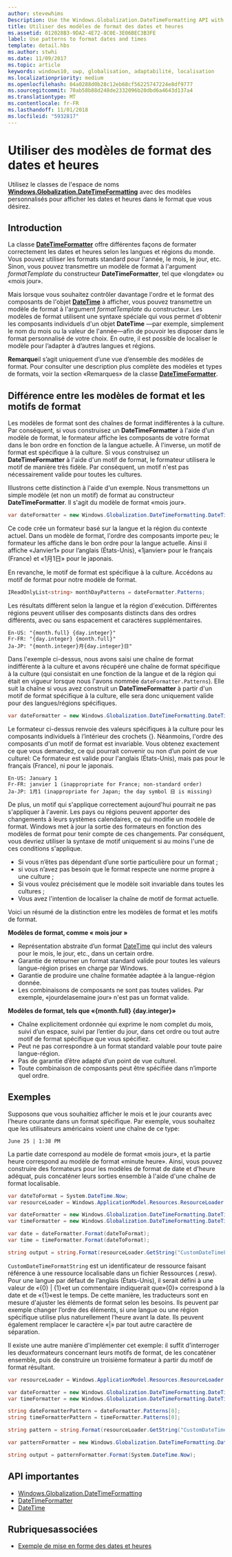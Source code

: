 ```yaml
---
author: stevewhims
Description: Use the Windows.Globalization.DateTimeFormatting API with custom templates and patterns to display dates and times in exactly the format you wish.
title: Utiliser des modèles de format des dates et heures
ms.assetid: 012028B3-9DA2-4E72-8C0E-3E06BEC3B3FE
label: Use patterns to format dates and times
template: detail.hbs
ms.author: stwhi
ms.date: 11/09/2017
ms.topic: article
keywords: windows10, uwp, globalisation, adaptabilité, localisation
ms.localizationpriority: medium
ms.openlocfilehash: 04a0288d0b28c12eb68cf56225747224e8df9777
ms.sourcegitcommit: 70ab58b88d248de2332096b20dbd6a4643d137a4
ms.translationtype: MT
ms.contentlocale: fr-FR
ms.lasthandoff: 11/01/2018
ms.locfileid: "5932817"
---
```

# <a name="use-templates-and-patterns-to-format-dates-and-times"></a>Utiliser des modèles de format des dates et heures

Utilisez le classes de l'espace de noms [**Windows.Globalization.DateTimeFormatting**](/uwp/api/windows.globalization.datetimeformatting?branch=live) avec des modèles personnalisés pour afficher les dates et heures dans le format que vous désirez.

## <a name="introduction"></a>Introduction

La classe [**DateTimeFormatter**](/uwp/api/windows.globalization.datetimeformatting?branch=live) offre différentes façons de formater correctement les dates et heures selon les langues et régions du monde. Vous pouvez utiliser les formats standard pour l'année, le mois, le jour, etc. Sinon, vous pouvez transmettre un modèle de format à l'argument *formatTemplate* du constructeur **DateTimeFormatter**, tel que «longdate» ou «mois jour».

Mais lorsque vous souhaitez contrôler davantage l'ordre et le format des composants de l'objet [**DateTime**](/uwp/api/windows.foundation.datetime?branch=live) à afficher, vous pouvez transmettre un modèle de format à l'argument *formatTemplate* du constructeur. Les modèles de format utilisent une syntaxe spéciale qui vous permet d'obtenir les composants individuels d'un objet **DateTime** &mdash;par exemple, simplement le nom du mois ou la valeur de l'année&mdash;afin de pouvoir les disposer dans le format personnalisé de votre choix. En outre, il est possible de localiser le modèle pour l’adapter à d’autres langues et régions.

**Remarque**il s’agit uniquement d’une vue d’ensemble des modèles de format. Pour consulter une description plus complète des modèles et types de formats, voir la section «Remarques» de la classe [**DateTimeFormatter**](/uwp/api/windows.globalization.datetimeformatting?branch=live).

## <a name="the-difference-between-format-templates-and-format-patterns"></a>Différence entre les modèles de format et les motifs de format

Les modèles de format sont des chaînes de format indifférentes à la culture. Par conséquent, si vous construisez un **DateTimeFormatter** à l'aide d'un modèle de format, le formateur affiche les composants de votre format dans le bon ordre en fonction de la langue actuelle. À l'inverse, un motif de format est spécifique à la culture. Si vous construisez un **DateTimeFormatter** à l'aide d'un motif de format, le formateur utilisera le motif de manière très fidèle. Par conséquent, un motif n'est pas nécessairement valide pour toutes les cultures.

Illustrons cette distinction à l'aide d'un exemple. Nous transmettons un simple modèle (et non un motif) de format au constructeur **DateTimeFormatter**. Il s'agit du modèle de format «mois jour».

```csharp
var dateFormatter = new Windows.Globalization.DateTimeFormatting.DateTimeFormatter("month day");
```

Ce code crée un formateur basé sur la langue et la région du contexte actuel. Dans un modèle de format, l'ordre des composants importe peu; le formateur les affiche dans le bon ordre pour la langue actuelle. Ainsi il affiche «Janvier1» pour l’anglais (États-Unis), «1janvier» pour le français (France) et «1月1日» pour le japonais.

En revanche, le motif de format est spécifique à la culture. Accédons au motif de format pour notre modèle de format.

```csharp
IReadOnlyList<string> monthDayPatterns = dateFormatter.Patterns;
```

Les résultats diffèrent selon la langue et la région d'exécution. Différentes régions peuvent utiliser des composants distincts dans des ordres différents, avec ou sans espacement et caractères supplémentaires.

```syntax
En-US: "{month.full} {day.integer}"
Fr-FR: "{day.integer} {month.full}"
Ja-JP: "{month.integer}月{day.integer}日"
```

Dans l'exemple ci-dessus, nous avons saisi une chaîne de format indifférente à la culture et avons récupéré une chaîne de format spécifique à la culture (qui consistait en une fonction de la langue et de la région qui était en vigueur lorsque nous l'avons nommée `dateFormatter.Patterns`). Elle suit la chaîne si vous avez construit un **DateTimeFormatter** à partir d'un motif de format spécifique à la culture, elle sera donc uniquement valide pour des langues/régions spécifiques.

```csharp
var dateFormatter = new Windows.Globalization.DateTimeFormatting.DateTimeFormatter("{month.full} {day.integer}");
```

Le formateur ci-dessus renvoie des valeurs spécifiques à la culture pour les composants individuels à l’intérieur des crochets {}. Néanmoins, l'ordre des composants d'un motif de format est invariable. Vous obtenez exactement ce que vous demandez, ce qui pourrait convenir ou non d’un point de vue culturel: Ce formateur est valide pour l'anglais (États-Unis), mais pas pour le français (France), ni pour le japonais.

``` syntax
En-US: January 1
Fr-FR: janvier 1 (inappropriate for France; non-standard order)
Ja-JP: 1月1 (inappropriate for Japan; the day symbol 日 is missing)
```

De plus, un motif qui s'applique correctement aujourd'hui pourrait ne pas s'appliquer à l'avenir. Les pays ou régions peuvent apporter des changements à leurs systèmes calendaires, ce qui modifie un modèle de format. Windows met à jour la sortie des formateurs en fonction des modèles de format pour tenir compte de ces changements. Par conséquent, vous devriez utiliser la syntaxe de motif uniquement si au moins l'une de ces conditions s'applique.

-   Si vous n’êtes pas dépendant d’une sortie particulière pour un format ;
-   si vous n’avez pas besoin que le format respecte une norme propre à une culture ;
-   Si vous voulez précisément que le modèle soit invariable dans toutes les cultures ;
-   Vous avez l'intention de localiser la chaîne de motif de format actuelle.

Voici un résumé de la distinction entre les modèles de format et les motifs de format.

**Modèles de format, comme « mois jour »**

-   Représentation abstraite d’un format [DateTime](/uwp/api/windows.foundation.datetime?branch=live) qui inclut des valeurs pour le mois, le jour, etc., dans un certain ordre.
-   Garantie de retourner un format standard valide pour toutes les valeurs langue-région prises en charge par Windows.
-   Garantie de produire une chaîne formatée adaptée à la langue-région donnée.
-   Les combinaisons de composants ne sont pas toutes valides. Par exemple, «jourdelasemaine jour» n'est pas un format valide.

**Modèles de format, tels que «{month.full} {day.integer}»**

-   Chaîne explicitement ordonnée qui exprime le nom complet du mois, suivi d’un espace, suivi par l’entier du jour, dans cet ordre ou tout autre motif de format spécifique que vous spécifiez.
-   Peut ne pas correspondre à un format standard valable pour toute paire langue-région.
-   Pas de garantie d’être adapté d’un point de vue culturel.
-   Toute combinaison de composants peut être spécifiée dans n’importe quel ordre.

## <a name="examples"></a>Exemples

Supposons que vous souhaitiez afficher le mois et le jour courants avec l’heure courante dans un format spécifique. Par exemple, vous souhaitez que les utilisateurs américains voient une chaîne de ce type:

``` syntax
June 25 | 1:38 PM
```

La partie date correspond au modèle de format «mois jour», et la partie heure correspond au modèle de format «minute heure». Ainsi, vous pouvez construire des formateurs pour les modèles de format de date et d'heure adéquat, puis concaténer leurs sorties ensemble à l'aide d'une chaîne de format localisable.

```csharp
var dateToFormat = System.DateTime.Now;
var resourceLoader = Windows.ApplicationModel.Resources.ResourceLoader.GetForCurrentView();

var dateFormatter = new Windows.Globalization.DateTimeFormatting.DateTimeFormatter("month day");
var timeFormatter = new Windows.Globalization.DateTimeFormatting.DateTimeFormatter("hour minute");

var date = dateFormatter.Format(dateToFormat);
var time = timeFormatter.Format(dateToFormat);

string output = string.Format(resourceLoader.GetString("CustomDateTimeFormatString"), date, time);
```

`CustomDateTimeFormatString` est un identificateur de ressource faisant référence à une ressource localisable dans un fichier Ressources (.resw). Pour une langue par défaut de l’anglais (États-Unis), il serait défini à une valeur de «{0} | {1}«et un commentaire indiquerait que»{0}» correspond à la date et de «{1}«est le temps. De cette manière, les traducteurs sont en mesure d'ajuster les éléments de format selon les besoins. Ils peuvent par exemple changer l’ordre des éléments, si une langue ou une région spécifique utilise plus naturellement l’heure avant la date. Ils peuvent également remplacer le caractère «|» par tout autre caractère de séparation.

Il existe une autre manière d'implémenter cet exemple: il suffit d'interroger les deuxformateurs concernant leurs motifs de format, de les concaténer ensemble, puis de construire un troisième formateur à partir du motif de format résultant.

```csharp
var resourceLoader = Windows.ApplicationModel.Resources.ResourceLoader.GetForCurrentView();

var dateFormatter = new Windows.Globalization.DateTimeFormatting.DateTimeFormatter("month day");
var timeFormatter = new Windows.Globalization.DateTimeFormatting.DateTimeFormatter("hour minute");

string dateFormatterPattern = dateFormatter.Patterns[0];
string timeFormatterPattern = timeFormatter.Patterns[0];

string pattern = string.Format(resourceLoader.GetString("CustomDateTimeFormatString"), dateFormatterPattern, timeFormatterPattern);

var patternFormatter = new Windows.Globalization.DateTimeFormatting.DateTimeFormatter(pattern);

string output = patternFormatter.Format(System.DateTime.Now);
```

## <a name="important-apis"></a>API importantes

* [Windows.Globalization.DateTimeFormatting](/uwp/api/windows.globalization.datetimeformatting?branch=live)
* [DateTimeFormatter](/uwp/api/windows.globalization.datetimeformatting?branch=live)
* [DateTime](/uwp/api/windows.foundation.datetime?branch=live)

## <a name="related-topics"></a>Rubriquesassociées

* [Exemple de mise en forme des dates et heures](http://go.microsoft.com/fwlink/p/?LinkId=231618)